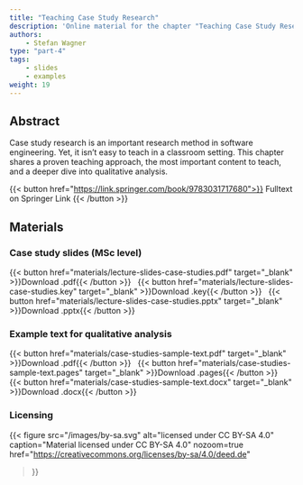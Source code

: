 ```yaml
---
title: "Teaching Case Study Research"
description: 'Online material for the chapter "Teaching Case Study Research"'
authors:
    - Stefan Wagner
type: "part-4"
tags:
    - slides
    - examples
weight: 19
---
```


## Abstract

Case study research is an important research method in software engineering. Yet, it isn’t easy to teach in a classroom setting. This chapter shares a proven teaching approach, the most important content to teach, and a deeper dive into qualitative analysis.

{{< button href="https://link.springer.com/book/9783031717680">}}
Fulltext on Springer Link
{{< /button >}}

## Materials

### Case study slides (MSc level)

{{< button href="materials/lecture-slides-case-studies.pdf" target="_blank" >}}Download .pdf{{< /button >}} &nbsp; {{< button href="materials/lecture-slides-case-studies.key" target="_blank" >}}Download .key{{< /button >}} &nbsp; {{< button href="materials/lecture-slides-case-studies.pptx" target="_blank" >}}Download .pptx{{< /button >}}

### Example text for qualitative analysis

{{< button href="materials/case-studies-sample-text.pdf" target="_blank" >}}Download .pdf{{< /button >}} &nbsp; {{< button href="materials/case-studies-sample-text.pages" target="_blank" >}}Download .pages{{< /button >}} &nbsp; {{< button href="materials/case-studies-sample-text.docx" target="_blank" >}}Download .docx{{< /button >}}

### Licensing

{{< figure
    src="/images/by-sa.svg"
    alt="licensed under CC BY-SA 4.0"
    caption="Material licensed under CC BY-SA 4.0"
    nozoom=true
    href="https://creativecommons.org/licenses/by-sa/4.0/deed.de"
>}}
